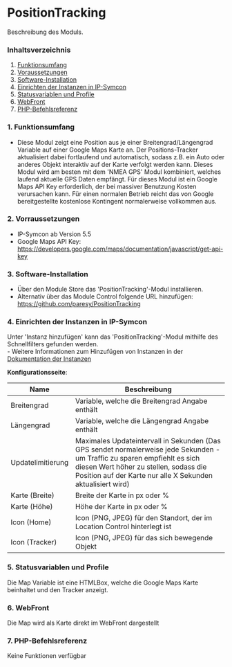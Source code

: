 # PositionTracking
Beschreibung des Moduls.

### Inhaltsverzeichnis

1. [Funktionsumfang](#1-funktionsumfang)
2. [Voraussetzungen](#2-voraussetzungen)
3. [Software-Installation](#3-software-installation)
4. [Einrichten der Instanzen in IP-Symcon](#4-einrichten-der-instanzen-in-ip-symcon)
5. [Statusvariablen und Profile](#5-statusvariablen-und-profile)
6. [WebFront](#6-webfront)
7. [PHP-Befehlsreferenz](#7-php-befehlsreferenz)

### 1. Funktionsumfang

* Diese Modul zeigt eine Position aus je einer Breitengrad/Längengrad Variable auf einer Google Maps Karte an. Der Positions-Tracker aktualisiert dabei fortlaufend und automatisch, sodass z.B. ein Auto oder anderes Objekt interaktiv auf der Karte verfolgt werden kann. Dieses Modul wird am besten mit dem 'NMEA GPS' Modul kombiniert, welches laufend aktuelle GPS Daten empfängt. Für dieses Modul ist ein Google Maps API Key erforderlich, der bei massiver Benutzung Kosten verursachen kann. Für einen normalen Betrieb reicht das von Google bereitgestellte kostenlose Kontingent normalerweise vollkommen aus.    

### 2. Vorraussetzungen

- IP-Symcon ab Version 5.5
- Google Maps API Key: https://developers.google.com/maps/documentation/javascript/get-api-key

### 3. Software-Installation

* Über den Module Store das 'PositionTracking'-Modul installieren.
* Alternativ über das Module Control folgende URL hinzufügen: https://github.com/paresy/PositionTracking

### 4. Einrichten der Instanzen in IP-Symcon

 Unter 'Instanz hinzufügen' kann das 'PositionTracking'-Modul mithilfe des Schnellfilters gefunden werden.  
	- Weitere Informationen zum Hinzufügen von Instanzen in der [Dokumentation der Instanzen](https://www.symcon.de/service/dokumentation/konzepte/instanzen/#Instanz_hinzufügen)

__Konfigurationsseite__:

Name               | Beschreibung
------------------ | ------------------
Breitengrad        | Variable, welche die Breitengrad Angabe enthält
Längengrad         | Variable, welche die Längengrad Angabe enthält
Updatelimitierung  | Maximales Updateintervall in Sekunden (Das GPS sendet normalerweise jede Sekunden - um Traffic zu sparen empfiehlt es sich diesen Wert höher zu stellen, sodass die Position auf der Karte nur alle X Sekunden aktualisiert wird)
Karte (Breite)     | Breite der Karte in px oder %
Karte (Höhe)       | Höhe der Karte in px oder %
Icon (Home)        | Icon (PNG, JPEG) für den Standort, der im Location Control hinterlegt ist
Icon (Tracker)     | Icon (PNG, JPEG) für das sich bewegende Objekt

### 5. Statusvariablen und Profile

Die Map Variable ist eine HTMLBox, welche die Google Maps Karte beinhaltet und den Tracker anzeigt.

### 6. WebFront

Die Map wird als Karte direkt im WebFront dargestellt

### 7. PHP-Befehlsreferenz

Keine Funktionen verfügbar